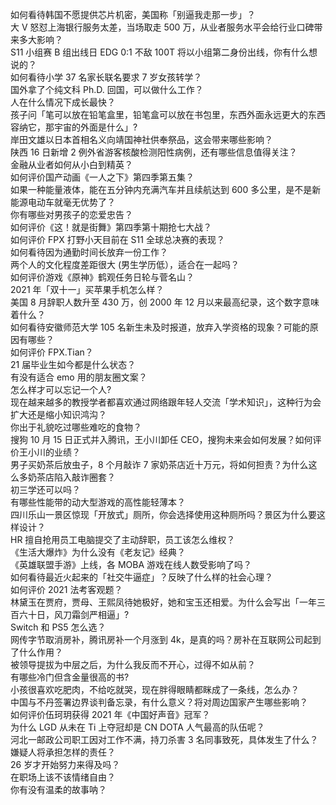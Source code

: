 如何看待韩国不愿提供芯片机密，美国称「别逼我走那一步」？  
大 V 怒怼上海银行服务太差，当场取走 500 万，从业者服务水平会给行业口碑带来多大影响？  
S11 小组赛 B 组出线日 EDG 0:1 不敌 100T 将以小组第二身份出线，你有什么想说的？  
如何看待小学 37 名家长联名要求 7 岁女孩转学？  
国外拿了个纯文科 Ph.D. 回国，可以做什么工作？  
人在什么情况下成长最快？  
孩子问「笔可以放在铅笔盒里，铅笔盒可以放在书包里，东西外面永远更大的东西容纳它，那宇宙的外面是什么」?  
岸田文雄以日本首相名义向靖国神社供奉祭品，这会带来哪些影响？  
陕西 16 日新增 2 例外省游客核酸检测阳性病例，还有哪些信息值得关注？  
金融从业者如何从小白到精英？  
如何评价国产动画《一人之下》第四季第五集？  
如果一种能量液体，能在五分钟内充满汽车并且续航达到 600 多公里，是不是新能源电动车就毫无优势了？  
你有哪些对男孩子的恋爱忠告？  
如何评价《这！就是街舞》第四季第十期抢七大战？  
如何评价 FPX 打野小天目前在 S11 全球总决赛的表现？  
如何看待因为通勤时间长放弃一份工作？  
两个人的文化程度差距很大 (男生学历低），适合在一起吗？  
如何评价游戏《原神》鹤观任务日轮与菅名山？  
2021 年「双十一」买苹果手机怎么样？  
美国 8 月辞职人数升至 430 万，创 2000 年 12 月以来最高纪录，这个数字意味着什么？  
如何看待安徽师范大学 105 名新生未及时报道，放弃入学资格的现象？可能的原因有哪些？  
如何评价 FPX.Tian？  
21 届毕业生如今都是什么状态？  
有没有适合 emo 用的朋友圈文案？  
怎么样才可以忘记一个人?  
现在越来越多的教授学者都喜欢通过网络跟年轻人交流「学术知识」，这种行为会扩大还是缩小知识鸿沟？  
你出于礼貌吃过哪些难吃的食物？  
搜狗 10 月 15 日正式并入腾讯，王小川卸任 CEO，搜狗未来会如何发展？如何评价王小川的业绩？  
男子买奶茶后放虫子，8 个月敲诈 7 家奶茶店近十万元，将如何担责？为什么这么多奶茶店陷入敲诈圈套？  
初三学还可以吗？  
有哪些性能带的动大型游戏的高性能轻薄本？  
四川乐山一景区惊现「开放式」厕所，你会选择使用这种厕所吗？景区为什么要这样设计？  
HR 擅自抢用员工电脑提交了主动辞职，员工该怎么维权？  
《生活大爆炸》为什么没有《老友记》经典？  
《英雄联盟手游》上线，各 MOBA 游戏在线人数受影响了吗？  
如何看待最近火起来的「社交牛逼症」？反映了什么样的社会心理？  
如何评价 2021 法考客观题？  
林黛玉在贾府，贾母、王熙凤待她极好，她和宝玉还相爱。为什么会写出「一年三百六十日，风刀霜剑严相逼」?  
Switch 和 PS5 怎么选？  
网传字节取消房补，腾讯房补一个月涨到 4k，是真的吗？房补在互联网公司起到了什么作用？  
被领导提拔为中层之后，为什么我反而不开心，过得不如从前？  
有哪些冷门但含金量很高的书?  
小孩很喜欢吃肥肉，不给吃就哭，现在胖得眼睛都眯成了一条线，怎么办？  
中国与不丹签署边界谈判备忘录，有什么意义？将对周边国家产生哪些影响？  
如何评价伍珂玥获得 2021 年《中国好声音》冠军？  
为什么 LGD 从未在 Ti 上夺冠却是 CN DOTA 人气最高的队伍呢？  
河北一邮政公司职工因对工作不满，持刀杀害 3 名同事致死，具体发生了什么？嫌疑人将承担怎样的责任？  
26 岁才开始努力来得及吗？  
在职场上该不该情绪自由？  
你有没有温柔的故事呐？  
